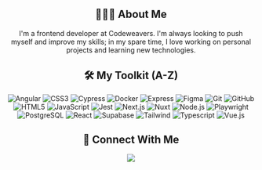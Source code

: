 <h2 align="center">🙋🏻‍♂️ About Me </h2>
<div align="center">
<p>I'm a frontend developer at Codeweavers. I'm always looking to push myself and improve my skills; in my spare time, I love working on personal projects and learning new technologies.</p>
</div>
<h2 align="center">🛠 My Toolkit (A-Z)</h2>
<div align="center">
  <img src="https://img.shields.io/badge/Angular-DD0031.svg?style=for-the-badge&logo=Angular&logoColor=white" alt="Angular">
  <img src="https://img.shields.io/badge/CSS3-1572B6.svg?style=for-the-badge&logo=CSS3&logoColor=white" alt="CSS3">
  <img src="https://img.shields.io/badge/Cypress-17202C.svg?style=for-the-badge&logo=Cypress&logoColor=white" alt="Cypress">
  <img src="https://img.shields.io/badge/Docker-1E97EE.svg?style=for-the-badge&logo=Docker&logoColor=white" alt="Docker">
  <img src="https://img.shields.io/badge/Express-000000.svg?style=for-the-badge&logo=Express&logoColor=white" alt="Express">
  <img src="https://img.shields.io/badge/Figma-F24E1E.svg?style=for-the-badge&logo=Figma&logoColor=white" alt="Figma">
  <img src="https://img.shields.io/badge/Git-F05032.svg?style=for-the-badge&logo=Git&logoColor=white" alt="Git">
  <img src="https://img.shields.io/badge/GitHub-181717.svg?style=for-the-badge&logo=GitHub&logoColor=white" alt="GitHub">
  <img src="https://img.shields.io/badge/HTML5-E34F26.svg?style=for-the-badge&logo=HTML5&logoColor=white" alt="HTML5">
  <img src="https://img.shields.io/badge/JavaScript-F7DF1E.svg?style=for-the-badge&logo=JavaScript&logoColor=black" alt="JavaScript">
  <img src="https://img.shields.io/badge/Jest-C21325.svg?style=for-the-badge&logo=Jest&logoColor=white" alt="Jest">
  <img src="https://img.shields.io/badge/Next.js-000000.svg?style=for-the-badge&logo=nextdotjs&logoColor=white" alt="Next.js">
  <img src="https://img.shields.io/badge/Nuxt-00DC82.svg?style=for-the-badge&logo=Nuxt.js&logoColor=white" alt="Nuxt">
  <img src="https://img.shields.io/badge/Node.js-339933.svg?style=for-the-badge&logo=nodedotjs&logoColor=white" alt="Node.js">
  <img src="https://img.shields.io/badge/Playwright-45BA4B.svg?style=for-the-badge&logo=Playwright&logoColor=white" alt="Playwright">
  <img src="https://img.shields.io/badge/PostgreSQL-4169E1.svg?style=for-the-badge&logo=PostgreSQL&logoColor=white" alt="PostgreSQL">
  <img src="https://img.shields.io/badge/React-61DAFB.svg?style=for-the-badge&logo=React&logoColor=black" alt="React">
  <img src="https://img.shields.io/badge/Supabase-3ECF8E.svg?style=for-the-badge&logo=Supabase&logoColor=white" alt="Supabase">
  <img src="https://img.shields.io/badge/Tailwind%20CSS-06B6D4.svg?style=for-the-badge&logo=Tailwind-CSS&logoColor=white" alt="Tailwind">
  <img src="https://img.shields.io/badge/TypeScript-3178C6.svg?style=for-the-badge&logo=TypeScript&logoColor=white" alt="Typescript">
  <img src="https://img.shields.io/badge/Vue.js-42B883.svg?style=for-the-badge&logo=Vue.js&logoColor=white" alt="Vue.js">
</div>
<h2  align="center">📨 Connect With Me</h2>
<p align="center">
  <a target="_blank" href="https://www.linkedin.com/in/lewisgormanneale/"><img src="https://img.shields.io/badge/linkedin-%230077B5.svg?&style=for-the-badge&logo=linkedin&logoColor=white" /></a>
</p>
